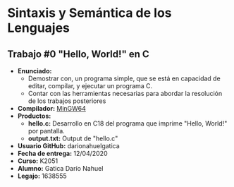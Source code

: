 # Sintaxis y Semántica de los Lenguajes
## Trabajo #0 "Hello, World!" en C

* **Enunciado:**
	* Demostrar con, un programa simple, que se está en capacidad de editar, compilar, y ejecutar un programa C.
	* Contar con las herramientas necesarias para abordar la resolución de los trabajos posteriores
* **Compilador:** [MinGW64](http://www.mingw.org/)
* **Productos:**
	* **hello.c:** Desarrollo en C18 del programa que imprime "Hello, World!" por pantalla.
	* **output.txt:** Output de "hello.c"
* **Usuario GitHub:** darionahuelgatica
* **Fecha de entrega:** 12/04/2020
* **Curso:** K2051
* **Alumno:** Gatica Darío Nahuel
* **Legajo:** 1638555
